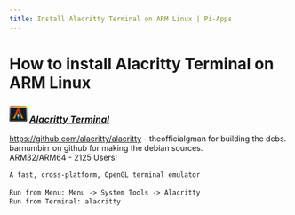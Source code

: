 ```yaml
---
title: Install Alacritty Terminal on ARM Linux | Pi-Apps
---
```

# How to install Alacritty Terminal on ARM Linux

### <img src="/img/app-icons/Alacritty Terminal/icon-64.png" height=32> ***[Alacritty Terminal](https://github.com/Botspot/pi-apps/tree/master/apps/Alacritty%20Terminal)***
https://github.com/alacritty/alacritty - theofficialgman for building the debs.
barnumbirr on github for making the debian sources.<br />
ARM32/ARM64 - 2125 Users!
```
A fast, cross-platform, OpenGL terminal emulator

Run from Menu: Menu -> System Tools -> Alacritty
Run from Terminal: alacritty
```

